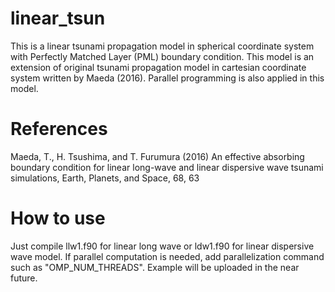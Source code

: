 # linear_tsun

This is a linear tsunami propagation model in spherical coordinate system with Perfectly Matched Layer (PML) boundary condition.
This model is an extension of original tsunami propagation model in cartesian coordinate system written by Maeda (2016).
Parallel programming is also applied in this model.

# References
Maeda, T., H. Tsushima, and T. Furumura (2016) An effective absorbing boundary condition for linear long-wave and linear dispersive wave tsunami simulations, Earth, Planets, and Space, 68, 63

# How to use
Just compile llw1.f90 for linear long wave or ldw1.f90 for linear dispersive wave model. 
If parallel computation is needed, add parallelization command such as "OMP_NUM_THREADS".
Example will be uploaded in the near future.
